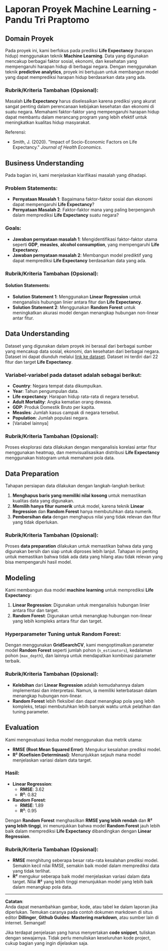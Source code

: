 # Laporan Proyek Machine Learning - Pandu Tri Praptomo

## Domain Proyek
Pada proyek ini, kami berfokus pada prediksi **Life Expectancy** (harapan hidup) menggunakan teknik **Machine Learning**. Data yang digunakan mencakup berbagai faktor sosial, ekonomi, dan kesehatan yang mempengaruhi harapan hidup di berbagai negara. Dengan menggunakan teknik **predictive analytics**, proyek ini bertujuan untuk membangun model yang dapat memprediksi harapan hidup berdasarkan data yang ada.

### Rubrik/Kriteria Tambahan (Opsional):
Masalah **Life Expectancy** harus diselesaikan karena prediksi yang akurat sangat penting dalam perencanaan kebijakan kesehatan dan ekonomi di suatu negara. Memahami faktor-faktor yang mempengaruhi harapan hidup dapat membantu dalam merancang program yang lebih efektif untuk meningkatkan kualitas hidup masyarakat.

Referensi:
- Smith, J. (2020). "Impact of Socio-Economic Factors on Life Expectancy." *Journal of Health Economics*.

## Business Understanding
Pada bagian ini, kami menjelaskan klarifikasi masalah yang dihadapi.

### Problem Statements:
- **Pernyataan Masalah 1**: Bagaimana faktor-faktor sosial dan ekonomi dapat mempengaruhi **Life Expectancy**?
- **Pernyataan Masalah 2**: Faktor-faktor mana yang paling berpengaruh dalam memprediksi **Life Expectancy** suatu negara?

### Goals:
- **Jawaban pernyataan masalah 1**: Mengidentifikasi faktor-faktor utama seperti **GDP**, **measles**, **alcohol consumption**, yang mempengaruhi **Life Expectancy**.
- **Jawaban pernyataan masalah 2**: Membangun model prediktif yang dapat memprediksi **Life Expectancy** berdasarkan data yang ada.

### Rubrik/Kriteria Tambahan (Opsional):
#### Solution Statements:
- **Solution Statement 1**: Menggunakan **Linear Regression** untuk menganalisis hubungan linier antara fitur dan **Life Expectancy**.
- **Solution Statement 2**: Menggunakan **Random Forest** untuk meningkatkan akurasi model dengan menangkap hubungan non-linear antar fitur.

## Data Understanding
Dataset yang digunakan dalam proyek ini berasal dari berbagai sumber yang mencakup data sosial, ekonomi, dan kesehatan dari berbagai negara. Dataset ini dapat diunduh melalui [link ke dataset](#). Dataset ini terdiri dari 22 fitur dan target **Life Expectancy**.

### Variabel-variabel pada dataset adalah sebagai berikut:
- **Country**: Negara tempat data dikumpulkan.
- **Year**: Tahun pengumpulan data.
- **Life expectancy**: Harapan hidup rata-rata di negara tersebut.
- **Adult Mortality**: Angka kematian orang dewasa.
- **GDP**: Produk Domestik Bruto per kapita.
- **Measles**: Jumlah kasus campak di negara tersebut.
- **Population**: Jumlah populasi negara.
- [Variabel lainnya]

### Rubrik/Kriteria Tambahan (Opsional):
Proses eksplorasi data dilakukan dengan menganalisis korelasi antar fitur menggunakan heatmap, dan memvisualisasikan distribusi **Life Expectancy** menggunakan histogram untuk memahami pola data.

## Data Preparation
Tahapan persiapan data dilakukan dengan langkah-langkah berikut:
1. **Menghapus baris yang memiliki nilai kosong** untuk memastikan kualitas data yang digunakan.
2. **Memilih hanya fitur numerik** untuk model, karena teknik **Linear Regression** dan **Random Forest** hanya membutuhkan data numerik.
3. **Pembersihan data** dengan menghapus nilai yang tidak relevan dan fitur yang tidak diperlukan.

### Rubrik/Kriteria Tambahan (Opsional):
Proses **data preparation** dilakukan untuk memastikan bahwa data yang digunakan bersih dan siap untuk diproses lebih lanjut. Tahapan ini penting untuk memastikan bahwa tidak ada data yang hilang atau tidak relevan yang bisa mempengaruhi hasil model.

## Modeling
Kami membangun dua model **machine learning** untuk memprediksi **Life Expectancy**:
1. **Linear Regression**: Digunakan untuk menganalisis hubungan linier antara fitur dan target.
2. **Random Forest**: Digunakan untuk menangkap hubungan non-linear yang lebih kompleks antara fitur dan target.

### Hyperparameter Tuning untuk Random Forest:
Dengan menggunakan **GridSearchCV**, kami mengoptimalkan parameter model **Random Forest** seperti jumlah pohon (`n_estimators`), kedalaman pohon (`max_depth`), dan lainnya untuk mendapatkan kombinasi parameter terbaik.

### Rubrik/Kriteria Tambahan (Opsional):
- **Kelebihan** dari **Linear Regression** adalah kemudahannya dalam implementasi dan interpretasi. Namun, ia memiliki keterbatasan dalam menangkap hubungan non-linear.
- **Random Forest** lebih fleksibel dan dapat menangkap pola yang lebih kompleks, tetapi membutuhkan lebih banyak waktu untuk pelatihan dan tuning parameter.

## Evaluation
Kami mengevaluasi kedua model menggunakan dua metrik utama:
- **RMSE (Root Mean Squared Error)**: Mengukur kesalahan prediksi model.
- **R² (Koefisien Determinasi)**: Menunjukkan sejauh mana model menjelaskan variasi dalam data target.

### Hasil:
- **Linear Regression**:  
  - **RMSE**: 3.62  
  - **R²**: 0.82  
- **Random Forest**:  
  - **RMSE**: 1.89  
  - **R²**: 0.95  

Dengan **Random Forest** menghasilkan **RMSE yang lebih rendah** dan **R² yang lebih tinggi**, ini menunjukkan bahwa model **Random Forest** jauh lebih baik dalam memprediksi **Life Expectancy** dibandingkan dengan **Linear Regression**.

### Rubrik/Kriteria Tambahan (Opsional):
- **RMSE** menghitung seberapa besar rata-rata kesalahan prediksi model. Semakin kecil nilai RMSE, semakin baik model dalam memprediksi data yang tidak terlihat.
- **R²** mengukur seberapa baik model menjelaskan variasi dalam data target. Nilai **R²** yang lebih tinggi menunjukkan model yang lebih baik dalam menangkap pola data.

---

**Catatan**:  
Anda dapat menambahkan gambar, kode, atau tabel ke dalam laporan jika diperlukan. Temukan caranya pada contoh dokumen markdown di situs editor **Dillinger**, **Github Guides: Mastering markdown**, atau sumber lain di internet. Semangat!  

Jika terdapat penjelasan yang harus menyertakan **code snippet**, tuliskan dengan sewajarnya. Tidak perlu menuliskan keseluruhan kode project, cukup bagian yang ingin dijelaskan saja.

